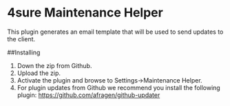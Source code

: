 # 4sure Maintenance Helper

This plugin generates an email template that will be used to send updates to the client.

##Installing

1. Down the zip from Github.
2. Upload the zip.
3. Activate the plugin and browse to Settings->Maintenance Helper.
4. For plugin updates from Github we recommend you install the following plugin: https://github.com/afragen/github-updater
